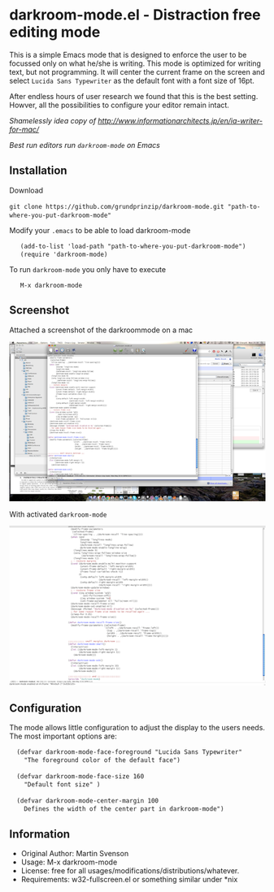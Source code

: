 # darkroom-mode.el - Distraction free editing mode

This is a simple Emacs mode that is designed to enforce the user to be
focussed only on what he/she is writing. This mode is optimized for
writing text, but not programming. It will center the current frame on
the screen and select `Lucida Sans Typewriter` as the default font
with a font size of 16pt.

After endless hours of user research we found that this is the best
setting. Howver, all the possibilities to configure your editor remain
intact.


*Shamelessly idea copy of http://www.informationarchitects.jp/en/ia-writer-for-mac/*

*Best run editors run `darkroom-mode` on Emacs*

## Installation

Download

`git clone https://github.com/grundprinzip/darkroom-mode.git "path-to-where-you-put-darkroom-mode"`

Modify your `.emacs` to be able to load darkroom-mode

       (add-to-list 'load-path "path-to-where-you-put-darkroom-mode")
       (require 'darkroom-mode)

To run `darkroom-mode` you only have to execute

       M-x darkroom-mode   

## Screenshot

Attached a screenshot of the darkroommode on a mac

![Before](https://github.com/grundprinzip/darkroom-mode/raw/master/images/before.png)

With activated `darkroom-mode`

![After](https://github.com/grundprinzip/darkroom-mode/raw/master/images/after.png)
       
## Configuration

The mode allows little configuration to adjust the display to the
users needs. The most important options are:

      (defvar darkroom-mode-face-foreground "Lucida Sans Typewriter"
        "The foreground color of the default face")

      (defvar darkroom-mode-face-size 160
        "Default font size" )

      (defvar darkroom-mode-center-margin 100
        Defines the width of the center part in darkroom-mode")


## Information

* Original Author: Martin Svenson
* Usage: M-x darkroom-mode
* License: free for all usages/modifications/distributions/whatever.
* Requirements: w32-fullscreen.el or something similar under *nix
